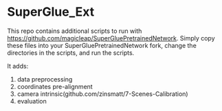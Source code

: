 # SuperGlue_Ext

This repo contains additional scripts to run with https://github.com/magicleap/SuperGluePretrainedNetwork. Simply copy these files into your SuperGluePretrainedNetwork fork, change the directories in the scripts, and run the scripts.

It adds:

1. data preprocessing
2. coordinates pre-alignment
3. camera intrinsic(github.com/zinsmatt/7-Scenes-Calibration)
4. evaluation
